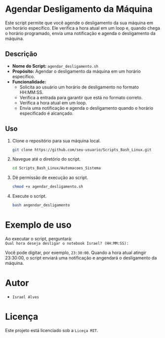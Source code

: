 # Agendar Desligamento da Máquina

Este script permite que você agende o desligamento da sua máquina em um horário específico. Ele verifica a hora atual em um loop e, quando chega o horário programado, envia uma notificação e agenda o desligamento da máquina.

## Descrição

- **Nome do Script:** `agendar_desligamento.sh`
- **Propósito:** Agendar o desligamento da máquina em um horário específico.
- **Funcionalidade:**
  - Solicita ao usuário um horário de desligamento no formato HH:MM:SS.
  - Verifica a entrada para garantir que está no formato correto.
  - Verifica a hora atual em um loop.
  - Envia uma notificação e agenda o desligamento quando o horário especificado é alcançado.

## Uso

1. Clone o repositório para sua máquina local.
   ```bash
   git clone https://github.com/seu-usuario/Scripts_Bash_Linux.git
2. Navegue até o diretório do script.

    ```bash
   cd Scripts_Bash_Linux/Automacoes_Sistema

3. Dê permissão de execução ao script.
    ```bash
   chmod +x agendar_desligamento.sh

4. Execute o script.
    ```bash
   bash angendar_desligamento   

# Exemplo de uso
Ao executar o script, perguntará:  
  `Qual hora deseja desligar o notebook Israel? (HH:MM:SS):`
  
Você pode digitar, por exemplo, `23:30:00`. Quando a hora atual atingir 23:30:00, o script  enviará uma notificação e angendará o desligamento da máquina.

# Autor
- `Israel Alves`

# Licença
Este projeto está licenciado sob a `Liceça MIT`.




